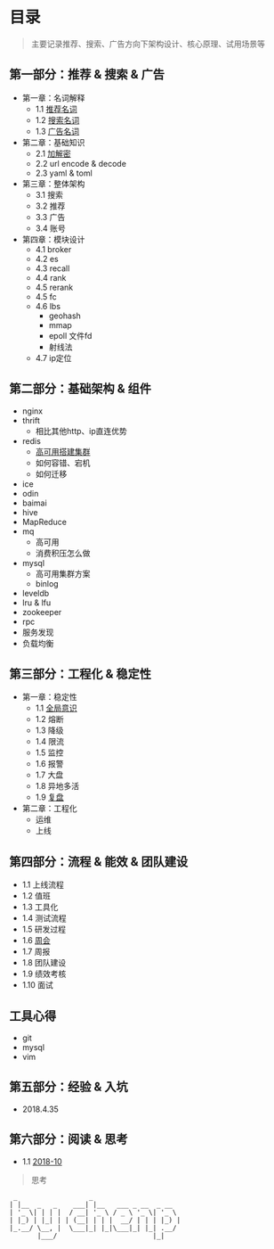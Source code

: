 # 目录
> 主要记录推荐、搜索、广告方向下架构设计、核心原理、试用场景等

## 第一部分：推荐 & 搜索 & 广告
  - 第一章：名词解释
    - 1.1 [推荐名词](docs/section1/1.1.md)
    - 1.2 [搜索名词](docs/section1/1.2.md)
    - 1.3 [广告名词](docs/section1/1.3.md)
  - 第二章：基础知识
    - 2.1 [加解密](docs/section1/2.1.md)
    - 2.2 url encode & decode
    - 2.3 yaml & toml 
  - 第三章：整体架构
    - 3.1 搜索
    - 3.2 推荐
    - 3.3 广告
    - 3.4 账号
  - 第四章：模块设计
    - 4.1 broker
    - 4.2 es
    - 4.3 recall
    - 4.4 rank
    - 4.5 rerank
    - 4.5 fc
    - 4.6 lbs
      - geohash
      - mmap
      - epoll 文件fd
      - 射线法
    - 4.7 ip定位
    
## 第二部分：基础架构 & 组件
  - nginx
  - thrift
    - 相比其他http、ip直连优势
  - redis
    - [高可用搭建集群](https://mp.weixin.qq.com/s/Z-PyNgiqYrm0ZYg0r6MVeQ)
    - 如何容错、宕机
    - 如何迁移
  - ice
  - odin
  - baimai
  - hive
  - MapReduce
  - mq 
    - 高可用
    - 消费积压怎么做
  - mysql
    - 高可用集群方案
    - binlog
  - leveldb
  - lru & lfu
  - zookeeper
  - rpc
  - 服务发现
  - 负载均衡
  
## 第三部分：工程化 & 稳定性
  - 第一章：稳定性
    - 1.1 [全局意识](http://naotu.baidu.com/file/bb3cefe050e5e894c2dfaa699267aae7)
    - 1.2 熔断
    - 1.3 降级
    - 1.4 限流
    - 1.5 监控
    - 1.6 报警
    - 1.7 大盘
    - 1.8 异地多活
    - 1.9 [复盘](docs/section3/1.9.md)
  - 第二章：工程化
    - 运维
    - 上线
    
## 第四部分：流程 & 能效 & 团队建设
  - 1.1 上线流程
  - 1.2 值班
  - 1.3 工具化
  - 1.4 测试流程
  - 1.5 研发过程
  - 1.6 [周会](docs/section4/1.6.md)
  - 1.7 周报
  - 1.8 团队建设
  - 1.9 绩效考核
  - 1.10 面试

## 工具心得
  - git
  - mysql
  - vim
  
## 第五部分：经验 & 入坑
  - 2018.4.35

## 第六部分：阅读 & 思考
  - 1.1 [2018-10](docs/section6/1.1.md)
  > 思考

```
 _                  _                      
| |__  _   _    ___| |__   ___ _ __  _ __  
| '_ \| | | |  / __| '_ \ / _ \ '_ \| '_ \ 
| |_) | |_| | | (__| | | |  __/ | | | |_) |
|_.__/ \__, |  \___|_| |_|\___|_| |_| .__/ 
       |___/                        |_|    
```
